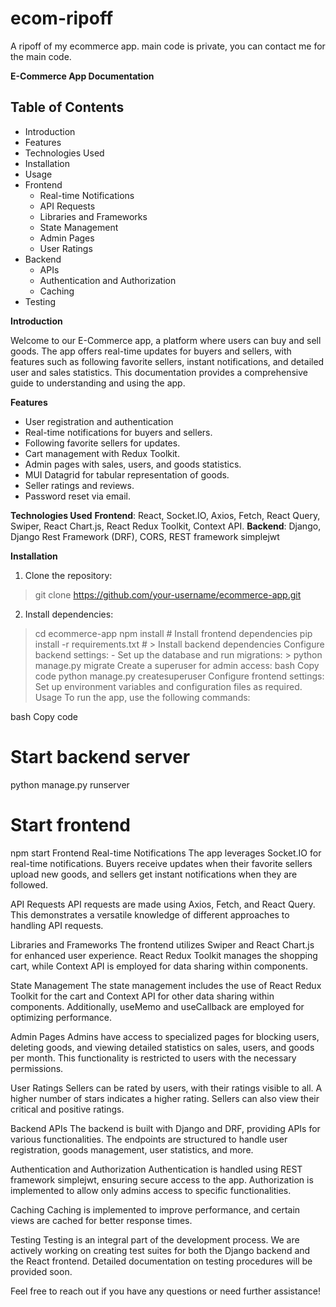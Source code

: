 # ecom-ripoff
A ripoff of my ecommerce app. main code is private, you can contact me for the main code.  

**E-Commerce App Documentation**
## Table of Contents
- Introduction
- Features
- Technologies Used
- Installation
- Usage
- Frontend
    - Real-time Notifications
    - API Requests
    - Libraries and Frameworks
    - State Management
    - Admin Pages
    - User Ratings
- Backend
    - APIs
    - Authentication and Authorization
    - Caching
- Testing  

**Introduction**

Welcome to our E-Commerce app, a platform where users can buy and sell goods. The app offers real-time updates for buyers and sellers, with features such as following favorite sellers, instant notifications, and detailed user and sales statistics. This documentation provides a comprehensive guide to understanding and using the app.  

**Features**
- User registration and authentication
- Real-time notifications for buyers and sellers.
- Following favorite sellers for updates.
- Cart management with Redux Toolkit.
- Admin pages with sales, users, and goods statistics.
- MUI Datagrid for tabular representation of goods.
- Seller ratings and reviews.
- Password reset via email.  

**Technologies Used**
**Frontend**: React, Socket.IO, Axios, Fetch, React Query, Swiper, React Chart.js, React Redux Toolkit, Context API.
**Backend**: Django, Django Rest Framework (DRF), CORS, REST framework simplejwt  

**Installation**
1. Clone the repository:
> git clone https://github.com/your-username/ecommerce-app.git
2. Install dependencies:
> cd ecommerce-app
> npm install   # Install frontend dependencies
> pip install -r requirements.txt   # > Install backend dependencies
Configure backend settings:
    - Set up the database and run migrations:
    > python manage.py migrate
Create a superuser for admin access:
bash
Copy code
python manage.py createsuperuser
Configure frontend settings:
Set up environment variables and configuration files as required.
Usage
To run the app, use the following commands:

bash
Copy code
# Start backend server
python manage.py runserver

# Start frontend
npm start
Frontend
Real-time Notifications
The app leverages Socket.IO for real-time notifications. Buyers receive updates when their favorite sellers upload new goods, and sellers get instant notifications when they are followed.

API Requests
API requests are made using Axios, Fetch, and React Query. This demonstrates a versatile knowledge of different approaches to handling API requests.

Libraries and Frameworks
The frontend utilizes Swiper and React Chart.js for enhanced user experience. React Redux Toolkit manages the shopping cart, while Context API is employed for data sharing within components.

State Management
The state management includes the use of React Redux Toolkit for the cart and Context API for other data sharing within components. Additionally, useMemo and useCallback are employed for optimizing performance.

Admin Pages
Admins have access to specialized pages for blocking users, deleting goods, and viewing detailed statistics on sales, users, and goods per month. This functionality is restricted to users with the necessary permissions.

User Ratings
Sellers can be rated by users, with their ratings visible to all. A higher number of stars indicates a higher rating. Sellers can also view their critical and positive ratings.

Backend
APIs
The backend is built with Django and DRF, providing APIs for various functionalities. The endpoints are structured to handle user registration, goods management, user statistics, and more.

Authentication and Authorization
Authentication is handled using REST framework simplejwt, ensuring secure access to the app. Authorization is implemented to allow only admins access to specific functionalities.

Caching
Caching is implemented to improve performance, and certain views are cached for better response times.

Testing
Testing is an integral part of the development process. We are actively working on creating test suites for both the Django backend and the React frontend. Detailed documentation on testing procedures will be provided soon.

Feel free to reach out if you have any questions or need further assistance!





